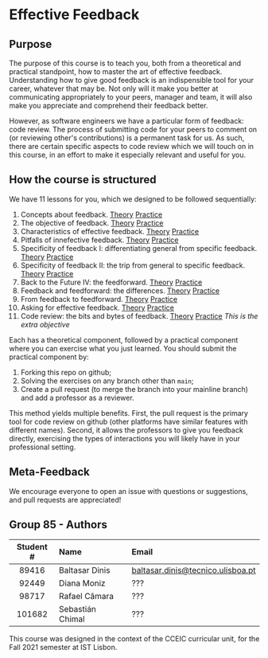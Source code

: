 # Effective Feedback

## Purpose

The purpose of this course is to teach you, both from a theoretical and practical standpoint, how to master the art of effective feedback.
Understanding how to give good feedback is an indispensible tool for your career, whatever that may be. Not only will it make you better at communicating appropriately to your peers, manager and team, it will also make you appreciate and comprehend their feedback better.

However, as software engineers we have a particular form of feedback: code review. The process of submitting code for your peers to comment on (or reviewing other's contributions) is a permanent task for us. As such, there are certain specific aspects to code review which we will touch on in this course, in an effort to make it especially relevant and useful for you.

## How the course is structured

We have 11 lessons for you, which we designed to be followed sequentially:

1. Concepts about feedback. [Theory](/lessons/01_concepts_theory.md) [Practice](/lessons/01_concepts_practice.md)
1. The objective of feedback. [Theory](/lessons/02_objective_theory.md) [Practice](/lessons/02_objective_practice.md)
1. Characteristics of effective feedback. [Theory](/lessons/03_characteristics_theory.md) [Practice](/lessons/03_characteristics_practice.md)
1. Pitfalls of innefective feedback. [Theory](/lessons/04_innefective_theory.md) [Practice](/lessons/04_innefective_practice.md)
1. Specificity of feedback I: differentiating general from specific feedback. [Theory](/lessons/05_specificity_diff_theory.md) [Practice](/lessons/05_specificity_diff_practice.md)
1. Specificity of feedback II: the trip from general to specific feedback. [Theory](/lessons/06_specificity_change_theory.md) [Practice](/lessons/06_specificity_change_practice.md)
1. Back to the Future IV: the feedforward. [Theory](/lessons/07_feedforward_intro_theory.md) [Practice](/lessons/07_feedforward_intro_practice.md)
1. Feedback and feedforward: the differences. [Theory](/lessons/08_feedforward_diff_theory.md) [Practice](/lessons/08_feedforward_diff_practice.md)
1. From feedback to feedforward. [Theory](/lessons/09_feedforward_change_theory.md) [Practice](/lessons/09_feedforward_change_practice.md)
1. Asking for effective feedback. [Theory](/lessons/10_asking_theory.md) [Practice](/lessons/10_asking_practice.md)
1. Code review: the bits and bytes of feedback. [Theory](/lessons/11_code_review_theory.md) [Practice](/lessons/11_code_review_practice.md) *This is the extra objective*

Each has a theoretical component, followed by a practical component where you can exercise what you just learned. You should submit the practical component by:

1. Forking this repo on github;
1. Solving the exercises on any branch other than `main`;
1. Create a pull request (to merge the branch into your mainline branch) and add a professor as a reviewer.

This method yields multiple benefits. First, the pull request is the primary tool for code review on github (other platforms have similar features with different names). Second, it allows the professors to give you feedback directly, exercising the types of interactions you will likely have in your professional setting.

## Meta-Feedback

We encourage everyone to open an issue with questions or suggestions, and pull requests are appreciated!

## Group 85 - Authors

| Student # | Name   | Email |
|:------:|:-----------------|:----------------------------------|
|  89416 | Baltasar Dinis   | baltasar.dinis@tecnico.ulisboa.pt |
|  92449 | Diana Moniz      | ???                               |
|  98717 | Rafael Câmara    | ???                               |
| 101682 | Sebastián Chimal | ???                               |

This course was designed in the context of the CCEIC curricular unit, for the Fall 2021 semester at IST Lisbon.
